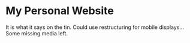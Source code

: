 # My Personal Website

It is what it says on the tin. Could use restructuring for mobile displays...
Some missing media left.
